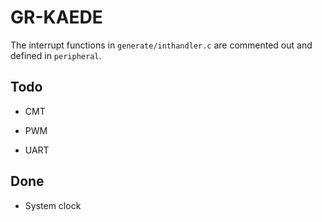 # GR-KAEDE

The interrupt functions in `generate/inthandler.c` are commented out
and defined in `peripheral`.

## Todo

- CMT  
- PWM  

- UART  

## Done

- System clock  




